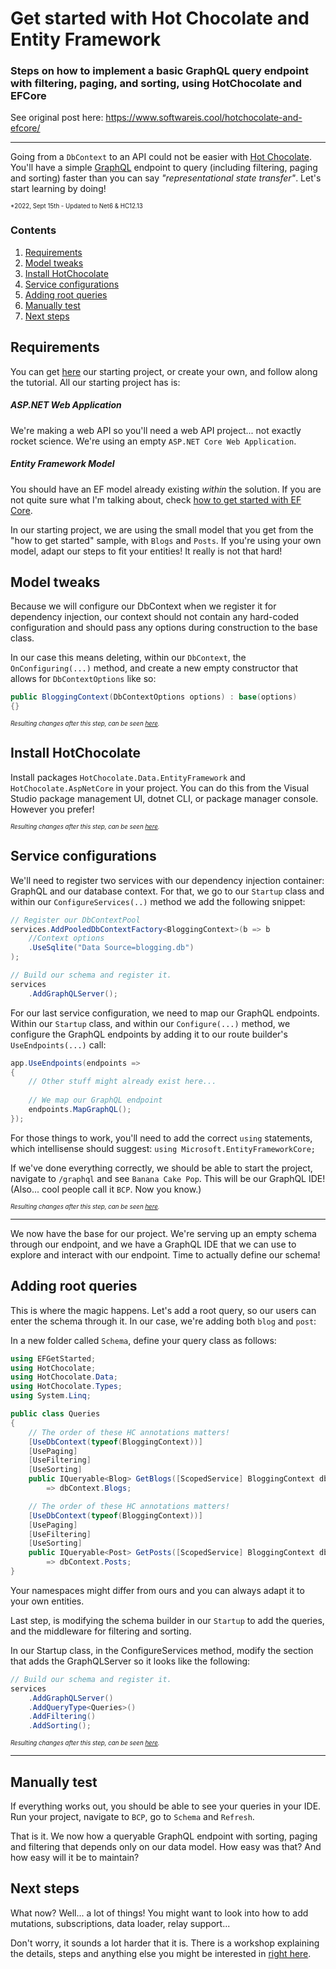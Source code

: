 # Get started with Hot Chocolate and Entity Framework
### Steps on how to implement a basic GraphQL query endpoint with filtering, paging, and sorting, using HotChocolate and EFCore

See original post here: https://www.softwareis.cool/hotchocolate-and-efcore/

- - - - - 
Going from a `DbContext` to an API could not be easier with [Hot Chocolate](https://github.com/ChilliCream/hotchocolate). You'll have a simple [GraphQL](https://graphql.org/) endpoint to query (including filtering, paging and sorting) faster than you can say *"representational state transfer"*. Let's start learning by doing!

<sub><sup>*2022, Sept 15th - Updated to Net6 & HC12.13</sup></sub>

### Contents
1. [Requirements](#requirements)
2. [Model tweaks](#model-tweaks)
3. [Install HotChocolate](#install-hotchocolate)
4. [Service configurations](#service-configurations)
5. [Adding root queries](#adding-root-queries)
6. [Manually test](#manually-test)
7. [Next steps](#next-steps)

## Requirements
You can get [here](https://github.com/IOrlandoni/getting-started-hc-ef) our starting project, or create your own, and follow along the tutorial. All our starting project has is:

##### ASP.NET Web Application
We're making a web API so you'll need a web API project... not exactly rocket science. We're using an empty `ASP.NET Core Web Application`.

##### Entity Framework Model
You should have an EF model already existing *within* the solution. If you are not quite sure what I'm talking about, check [how to get started with EF Core](https://docs.microsoft.com/en-us/ef/core/get-started/overview/first-app?tabs=netcore-cli).

In our starting project, we are using the small model that you get from the "how to get started" sample, with `Blogs` and `Posts`. If you're using your own model, adapt our steps to fit your entities! It really is not that hard!

## Model tweaks
Because we will configure our DbContext when we register it for dependency injection, our context should not contain any hard-coded configuration and should pass any options during construction to the base class.

In our case this means deleting, within our `DbContext`, the `OnConfiguring(...)` method, and create a new empty constructor that allows for `DbContextOptions` like so:

```csharp
public BloggingContext(DbContextOptions options) : base(options)
{}
```

<sub><sup>*Resulting changes after this step, can be seen [here](https://github.com/IOrlandoni/getting-started-hc-ef/compare/steps%2F1-model-tweaks#toc).*</sup></sub>
## Install HotChocolate
Install packages `HotChocolate.Data.EntityFramework` and `HotChocolate.AspNetCore` in your project. You can do this from the Visual Studio package management UI, dotnet CLI, or package manager console. However you prefer!

<sub><sup>*Resulting changes after this step, can be seen [here](https://github.com/IOrlandoni/getting-started-hc-ef/compare/steps%2F1-model-tweaks...steps%2F2-installing-hotchocolate#toc).*</sup></sub>
## Service configurations

We'll need to register two services with our dependency injection container: GraphQL and our database context. For that, we go to our `Startup` class and within our `ConfigureServices(..)` method we add the following snippet:
```csharp
// Register our DbContextPool
services.AddPooledDbContextFactory<BloggingContext>(b => b
    //Context options
    .UseSqlite("Data Source=blogging.db")
);

// Build our schema and register it.
services
    .AddGraphQLServer();
```

For our last service configuration, we need to map our GraphQL endpoints.
Within our `Startup` class, and within our `Configure(...)` method, we configure the GraphQL endpoints by adding it to our route builder's `UseEndpoints(...)` call:
```csharp
app.UseEndpoints(endpoints =>
{
    // Other stuff might already exist here...
   
    // We map our GraphQL endpoint
    endpoints.MapGraphQL();
});
```

For those things to work, you'll need to add the correct `using` statements, which intellisense should suggest: `using Microsoft.EntityFrameworkCore;`

If we've done everything correctly, we should be able to start the project, navigate to `/graphql` and see `Banana Cake Pop`. This will be our GraphQL IDE!
(Also... cool people call it `BCP`. Now you know.)

<sub><sup>*Resulting changes after this step, can be seen [here](https://github.com/IOrlandoni/getting-started-hc-ef/compare/steps/2-installing-hotchocolate...steps/3-service-configurations#toc).*</sup></sub>

---

We now have the base for our project. We're serving up an empty schema through our endpoint, and we have a GraphQL IDE that we can use to explore and interact with our endpoint. Time to actually define our schema!

## Adding root queries

This is where the magic happens. Let's add a root query, so our users can enter the schema through it. In our case, we're adding both `blog` and `post`:

In a new folder called `Schema`, define your query class as follows:

```csharp
using EFGetStarted;
using HotChocolate;
using HotChocolate.Data;
using HotChocolate.Types;
using System.Linq;

public class Queries
{
    // The order of these HC annotations matters!
    [UseDbContext(typeof(BloggingContext))]
    [UsePaging]
    [UseFiltering]
    [UseSorting]
    public IQueryable<Blog> GetBlogs([ScopedService] BloggingContext dbContext)
        => dbContext.Blogs;

    // The order of these HC annotations matters!
    [UseDbContext(typeof(BloggingContext))]
    [UsePaging]
    [UseFiltering]
    [UseSorting]
    public IQueryable<Post> GetPosts([ScopedService] BloggingContext dbContext)
        => dbContext.Posts;
}
```

Your namespaces might differ from ours and you can always adapt it to your own entities.

Last step, is modifying the schema builder in our `Startup` to add the queries, and the middleware for filtering and sorting.

In our Startup class, in the ConfigureServices method, modify the section that adds the GraphQLServer so it looks like the following:
```csharp
// Build our schema and register it.
services
    .AddGraphQLServer()
    .AddQueryType<Queries>()
    .AddFiltering()
    .AddSorting();
```

<sub><sup>*Resulting changes after this step, can be seen [here](https://github.com/IOrlandoni/getting-started-hc-ef/compare/steps%2F3-service-configurations...steps%2F4-adding-queries#toc).*</sup></sub>

---

## Manually test
If everything works out, you should be able to see your queries in your IDE. 
Run your project, navigate to `BCP`, go to `Schema` and `Refresh`.

That is it. We now how a queryable GraphQL endpoint with sorting, paging and filtering that depends only on our data model. How easy was that? And how easy will it be to maintain?

## Next steps
What now? Well... a lot of things! You might want to look into how to add mutations, subscriptions, data loader, relay support...

Don't worry, it sounds a lot harder that it is. There is a workshop explaining the details, steps and anything else you might be interested in [right here](https://github.com/ChilliCream/graphql-workshop/).
